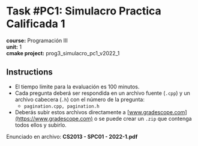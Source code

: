 # Task #PC1: Simulacro Practica Calificada 1  
**course:** Programación III  
**unit:** 1  
**cmake project:** prog3_simulacro_pc1_v2022_1
## Instructions
- El tiempo límite para la evaluación es 100 minutos.
- Cada pregunta deberá ser respondida en un archivo fuente (`.cpp`) y un archivo cabecera (`.h`) con el número de la pregunta:
    - `pagination.cpp, pagination.h`
- Deberás subir estos archivos directamente a [www.gradescope.com](https://www.gradescope.com) o se puede crear un `.zip` que contenga todos ellos y subirlo.

Enunciado en archivo: **CS2013 - SPC01 - 2022-1.pdf**

